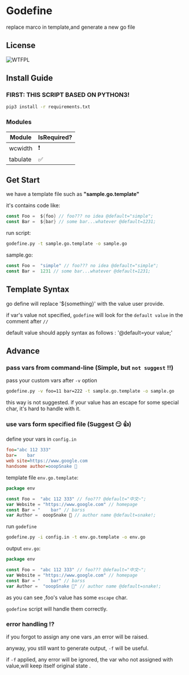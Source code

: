 # Godefine


replace marco in template,and generate a new go file

## License

![WTFPL](http://www.wtfpl.net/wp-content/uploads/2012/12/wtfpl-badge-4.png)


## Install Guide

### FIRST: THIS SCRIPT BASED ON PYTHON3!


```bash
pip3 install -r requirements.txt
```

### Modules


|Module|IsRequired?|
|---|--- |
|wcwidth|❗|
|tabulate|✅|



## Get Start


we have a template file such as **"sample.go.template"**

it's contains code like:

```go
const Foo =  ${foo} // foo??? no idea @default="simple";
const Bar =  ${bar} // some bar...whatever @default=1231;
```

run script:

```bash
godefine.py -t sample.go.template -o sample.go 
```

sample.go:

```go
const Foo =  "simple" // foo??? no idea @default="simple";
const Bar =  1231 // some bar...whatever @default=1231;
```

## Template Syntax

go define will replace '${something}' with the value user provide.

if var's value not specified, `godefine` will look for the `default value` 
in the comment after `//`

default value should apply syntax as follows : '@default=your value;'  


## Advance

### pass vars from command-line (Simple, but `not suggest` :bangbang:)

pass your custom vars after `-v` option


```bash
godefine.py -v foo=11 bar=222 -t sample.go.template -o sample.go 
```

this way is not suggested.
if your value has an escape for some special char,
it's hard to handle with it.

### use vars form specified file (Suggest :smirk: :thumbsup:)

define your vars in `config.in`

```ini
foo="abc 112 333"
bar=    bar
web site=https://www.google.com
handsome author=ooopSnake 🎉

```

template file `env.go.template`:

```go
package env

const Foo =  "abc 112 333" // foo??? @default="中文~";
var Website = "https://www.google.com" // homepage
const Bar = "    bar" // barss
var Author =  ooopSnake 🎉 // author name @default=snake!;

```

run `godefine`

```bash
godefine.py -i config.in -t env.go.template -o env.go 
```

output `env.go`:

```go
package env

const Foo =  "abc 112 333" // foo??? @default="中文~";
var Website = "https://www.google.com" // homepage
const Bar = "    bar" // barss
var Author =  "ooopSnake 🎉" // author name @default=snake!;
```

as you can see ,foo's value has some `escape` char.

`godefine` script will handle them correctly.

### error handling :interrobang:

if you forgot to assign any one vars ,an error will be raised.

anyway, you still want to generate output, `-f` will be useful.

if `-f` applied, any error will be ignored,
the var who not assigned with value,will keep itself original state 
.
